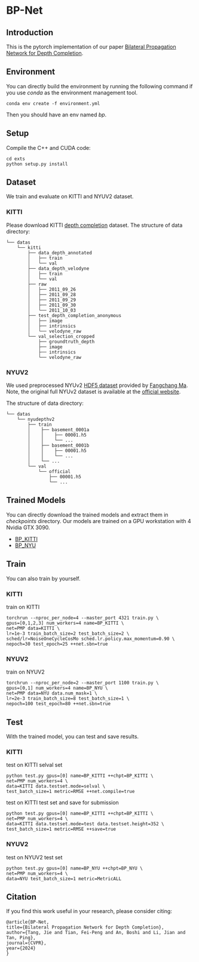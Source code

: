 # BP-Net

## Introduction

This is the pytorch implementation of our paper [Bilateral Propagation Network for Depth Completion](https://arxiv.org/abs/2403.11270).

## Environment


You can directly build the environment by running the following command if you use *conda* as the environment management
tool.
```
conda env create -f environment.yml
```
Then you should have an env named *bp*.

## Setup
Compile the C++ and CUDA code:
```
cd exts
python setup.py install
```

## Dataset
We train and evaluate on KITTI and NYUV2 dataset.

### KITTI
Please download KITTI [depth completion](http://www.cvlibs.net/datasets/kitti/eval_depth.php?benchmark=depth_completion)
dataset.
The structure of data directory:
```
└── datas
    └── kitti
        ├── data_depth_annotated
        │   ├── train
        │   └── val
        ├── data_depth_velodyne
        │   ├── train
        │   └── val
        ├── raw
        │   ├── 2011_09_26
        │   ├── 2011_09_28
        │   ├── 2011_09_29
        │   ├── 2011_09_30
        │   └── 2011_10_03
        ├── test_depth_completion_anonymous
        │   ├── image
        │   ├── intrinsics
        │   └── velodyne_raw
        └── val_selection_cropped
            ├── groundtruth_depth
            ├── image
            ├── intrinsics
            └── velodyne_raw
```

### NYUV2
We used preprocessed NYUv2 [HDF5 dataset](http://datasets.lids.mit.edu/sparse-to-dense/data/nyudepthv2.tar.gz) provided by [Fangchang Ma](https://github.com/fangchangma/sparse-to-dense).
Note, the original full NYUv2 dataset is available at the [official website](https://cs.nyu.edu/~silberman/datasets/nyu_depth_v2.html).

The structure of data directory:

```
└── datas
    └── nyudepthv2
        ├── train
        │    ├── basement_0001a
        │    │    ├── 00001.h5
        │    │    └── ...
        │    ├── basement_0001b
        │    │    ├── 00001.h5
        │    │    └── ...
        │    └── ...
        └── val
            └── official
                ├── 00001.h5
                └── ...
```



## Trained Models
You can directly download the trained models and extract them in *checkpoints* directory.
Our models are trained on a GPU workstation with 4 Nvidia GTX 3090.
- [BP_KITTI](https://drive.google.com/file/d/1sNq68jEEyLU2_XmH1UZRs4wOrt_MidcO/view)
- [BP_NYU](https://drive.google.com/file/d/1XfKoJVCkj_J5euTkONI_iBx9ZxLUov9w/view)

## Train
You can also train by yourself.

### KITTI

train on KITTI
```
torchrun --nproc_per_node=4 --master_port 4321 train.py \
gpus=[0,1,2,3] num_workers=4 name=BP_KITTI \
net=PMP data=KITTI \
lr=1e-3 train_batch_size=2 test_batch_size=2 \
sched/lr=NoiseOneCycleCosMo sched.lr.policy.max_momentum=0.90 \
nepoch=30 test_epoch=25 ++net.sbn=true
```


### NYUV2

train on NYUV2
```
torchrun --nproc_per_node=2 --master_port 1100 train.py \
gpus=[0,1] num_workers=4 name=BP_NYU \
net=PMP data=NYU data.num_mask=1 \
lr=2e-3 train_batch_size=8 test_batch_size=1 \
nepoch=100 test_epoch=80 ++net.sbn=true
```

## Test

With the trained model, 
you can test and save results.

### KITTI

test on KITTI selval set
```
python test.py gpus=[0] name=BP_KITTI ++chpt=BP_KITTI \
net=PMP num_workers=4 \
data=KITTI data.testset.mode=selval \
test_batch_size=1 metric=RMSE ++net.compile=true
```


test on KITTI test set and save for submission
```
python test.py gpus=[0] name=BP_KITTI ++chpt=BP_KITTI \
net=PMP num_workers=4 \
data=KITTI data.testset.mode=test data.testset.height=352 \
test_batch_size=1 metric=RMSE ++save=true
```

### NYUV2

test on NYUV2 test set

```
python test.py gpus=[0] name=BP_NYU ++chpt=BP_NYU \
net=PMP num_workers=4 \
data=NYU test_batch_size=1 metric=MetricALL
```

## Citation
If you find this work useful in your research, please consider citing:
```
@article{BP-Net,
title={Bilateral Propagation Network for Depth Completion},
author={Tang, Jie and Tian, Fei-Peng and An, Boshi and Li, Jian and Tan, Ping},
journal={CVPR},
year={2024}
}
```